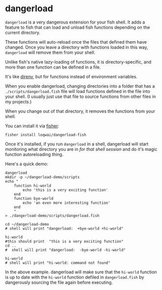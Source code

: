 # dangerload

`dangerload` is a very dangerous extension for your fish shell. It adds a feature to fish that can load and unload fish functions depending on the current directory.

These functions will auto-reload once the files that defined them have changed. Once you leave a directory with functions loaded in this way, `dangerload` will remove them from your shell. 

Unlike fish's native lazy-loading of functions, it is directory-specific, and more than one function can be defined in a file.

It's like [direnv](https://direnv.net/), but for functions instead of environment variables.

When you enable dangerload, changing directories into a folder that has a `./scripts/dangerload.fish` file will load functions defined in the file into your shell.
(I usually just use that file to source functions from other files in my projects.)

When you change out of that directory, it removes the functions from your shell.

You can install it via [fisher](https://github.com/jorgebucaran/fisher):

```fisher install loqwai/dangerload-fish ```

Once it's installed, if you run `dangerload` in a shell, dangerload will start monitoring what directory you are in _for that shell session_ and do it's magic function autoreloading thing.


Here's a quick demo:

```
dangerload
mkdir -p ~/dangerload-demo/scripts
echo "
    function hi-world
        echo 'this is a very exciting function'
    end
    function bye-world
        echo 'an even more interesting function'
    end
    " 
> ./dangerload-demo/scripts/dangerload.fish 

cd ~/dangerload-demo
# shell will print "dangerload:  +bye-world +hi-world"

hi-world
#this should print  "this is a very exciting function"
cd ..
#  shell will print "dangerload:  -bye-world -hi-world"

hi-world
# shell will print "hi-world: command not found"
```

In the above example. dangerload will make sure that the `hi-world` function is up to date with the `hi-world` function defiled in `dangerload.fish` by dangerously sourcing the file again before executing.


